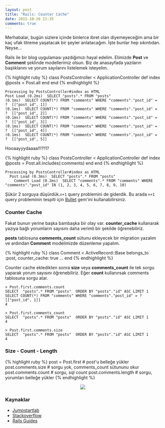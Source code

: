 ```yaml
---
layout: post
title: "Rails: Counter Cache"
date: 2015-10-26 21:35
comments: true
---
```


Merhabalar, bugün sizlere içinde binlerce ibret olan diyemeyeceğim ama bir kaç ufak titreme yaşatacak bir şeyler anlatacağım. İşte bunlar hep sıkıntıdan. Neyse...

Rails ile bir blog uygulaması yazdığımızı hayal edelim. Elimizde **Post** ve **Comment** şeklinde modellerimiz olsun. Biz de anasayfada yazıların başlıklarını ve yorum sayılarını listelemek isteyelim.

{% highlight ruby %}
class PostsController < ApplicationController
  def index
    @posts = Post.all
  end
end
{% endhighlight %}

    Processing by PostsController#index as HTML
    Post Load (0.2ms)  SELECT "posts".* FROM "posts"
    (0.1ms)  SELECT COUNT(*) FROM "comments" WHERE "comments"."post_id" = ?  [["post_id", 1]]
    (0.1ms)  SELECT COUNT(*) FROM "comments" WHERE "comments"."post_id" = ?  [["post_id", 2]]
    (0.1ms)  SELECT COUNT(*) FROM "comments" WHERE "comments"."post_id" = ?  [["post_id", 3]]
    (0.1ms)  SELECT COUNT(*) FROM "comments" WHERE "comments"."post_id" = ?  [["post_id", 4]]
    (0.1ms)  SELECT COUNT(*) FROM "comments" WHERE "comments"."post_id" = ?  [["post_id", 5]]

Hooaayyydaaaa!!!?!1?

{% highlight ruby %}
class PostsController < ApplicationController
  def index
    @posts = Post.all.includes(:comments)
  end
end
{% endhighlight %}

    Processing by PostsController#index as HTML
      Post Load (0.3ms)  SELECT "posts".* FROM "posts"
        Comment Load (0.2ms)  SELECT "comments".* FROM "comments" WHERE "comments"."post_id" IN (1, 2, 3, 4, 5, 6, 7, 8, 9, 10)

Şükür 2 sorguya düşürdük.`n+1` query problemini de giderdik. Bu arada `n+1` query probleminin tespiti için [Bullet](https://github.com/flyerhzm/bullet) gem'ini kullanabilirsiniz.

### Counter Cache

Fakat bunun yerine başka bambaşka bir olay var. **counter_cache** kullanarak yazıya bağlı yorumların sayısını daha verimli bir şekilde öğrenebiliriz.

**posts** tablosuna **comments_count** sütunu ekleyecek bir migration yazalım ve ardından **Comment** modelimizde düzenleme yapalım.

{% highlight ruby %}
class Comment < ActiveRecord::Base
  belongs_to :post, counter_cache: true
  ...
end
{% endhighlight %}

Counter cache ekledikten sonra **size** veya **comments_count** ile tek sorgu yaparak yorum sayısını öğrenebiliriz. Eğer **count** kullanırsak comments tablosuna sorgu atar.

    > Post.first.comments.count
    SELECT  "posts".* FROM "posts"  ORDER BY "posts"."id" ASC LIMIT 1
    SELECT COUNT(*) FROM "comments" WHERE "comments"."post_id" = ?  [["post_id", 1]]
    4

    > Post.first.comments_count
    SELECT  "posts".* FROM "posts"  ORDER BY "posts"."id" ASC LIMIT 1
    4

    > Post.first.comments.size
    SELECT  "posts".* FROM "posts"  ORDER BY "posts"."id" ASC LIMIT 1
    4

### Size - Count - Length

{% highlight ruby %}
post = Post.first       # post'u belleğe yükler
post.comments.size      # sorgu yok, comments_count sütununu okur
post.comments.count     # sorgu, sql count
post.comments.length    # sorgu, yorumları belleğe yükler
{% endhighlight %}


<center>
<img src="{{ site.baseurl }}public/images/ibretalindi.gif">
</center>

### Kaynaklar

- [Jumpstartlab](http://tutorials.jumpstartlab.com/topics/performance/queries.html)
- [Stackoverflow](http://stackoverflow.com/questions/6083219/activerecord-size-vs-count)
- [Rails Guides](http://guides.rubyonrails.org/association_basics.html)

